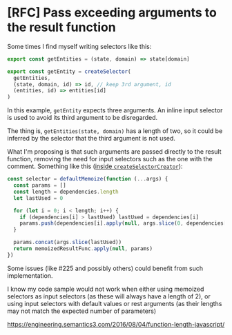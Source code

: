 # [RFC] Pass exceeding arguments to the result function

Some times I find myself writing selectors like this:

```js
export const getEntities = (state, domain) => state[domain]

export const getEntity = createSelector(
  getEntities,
  (state, domain, id) => id, // keep 3rd argument, id
  (entities, id) => entities[id]
)
```

In this example, `getEntity` expects three arguments. An inline input selector is used to avoid its third argument to be disregarded.

The thing is, `getEntities(state, domain)` has a length of two, so it could be inferred by the selector that the third argument is not used.

What I'm proposing is that such arguments are passed directly to the result function, removing the need for input selectors such as the one with the comment. Something like this ([inside `createSelectorCreator`](https://github.com/reactjs/reselect/blob/master/src/index.js#L68-L79)):

```js
const selector = defaultMemoize(function (...args) {
  const params = []
  const length = dependencies.length
  let lastUsed = 0

  for (let i = 0; i < length; i++) {
    if (dependencies[i] > lastUsed) lastUsed = dependencies[i]
    params.push(dependencies[i].apply(null, args.slice(0, dependencies[i].length)))
  }

  params.concat(args.slice(lastUsed))
  return memoizedResultFunc.apply(null, params)
})
```

Some issues (like #225 and possibly others) could benefit from such implementation.

I know my code sample would not work when either using memoized selectors as input selectors (as these will always have a length of 2), or using input selectors with default values or rest arguments (as their lengths may not match the expected number of parameters)

https://engineering.semantics3.com/2016/08/04/function-length-javascript/
